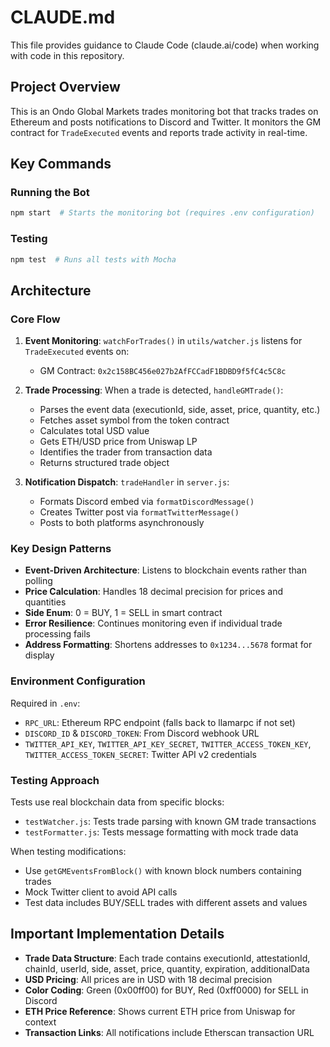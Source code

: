 # CLAUDE.md

This file provides guidance to Claude Code (claude.ai/code) when working with code in this repository.

## Project Overview

This is an Ondo Global Markets trades monitoring bot that tracks trades on Ethereum and posts notifications to Discord and Twitter. It monitors the GM contract for `TradeExecuted` events and reports trade activity in real-time.

## Key Commands

### Running the Bot
```bash
npm start  # Starts the monitoring bot (requires .env configuration)
```

### Testing
```bash
npm test  # Runs all tests with Mocha
```

## Architecture

### Core Flow
1. **Event Monitoring**: `watchForTrades()` in `utils/watcher.js` listens for `TradeExecuted` events on:
   - GM Contract: `0x2c158BC456e027b2AfFCCadF1BDBD9f5fC4c5C8c`

2. **Trade Processing**: When a trade is detected, `handleGMTrade()`:
   - Parses the event data (executionId, side, asset, price, quantity, etc.)
   - Fetches asset symbol from the token contract
   - Calculates total USD value
   - Gets ETH/USD price from Uniswap LP
   - Identifies the trader from transaction data
   - Returns structured trade object

3. **Notification Dispatch**: `tradeHandler` in `server.js`:
   - Formats Discord embed via `formatDiscordMessage()`
   - Creates Twitter post via `formatTwitterMessage()`
   - Posts to both platforms asynchronously

### Key Design Patterns

- **Event-Driven Architecture**: Listens to blockchain events rather than polling
- **Price Calculation**: Handles 18 decimal precision for prices and quantities
- **Side Enum**: 0 = BUY, 1 = SELL in smart contract
- **Error Resilience**: Continues monitoring even if individual trade processing fails
- **Address Formatting**: Shortens addresses to `0x1234...5678` format for display

### Environment Configuration

Required in `.env`:
- `RPC_URL`: Ethereum RPC endpoint (falls back to llamarpc if not set)
- `DISCORD_ID` & `DISCORD_TOKEN`: From Discord webhook URL
- `TWITTER_API_KEY`, `TWITTER_API_KEY_SECRET`, `TWITTER_ACCESS_TOKEN_KEY`, `TWITTER_ACCESS_TOKEN_SECRET`: Twitter API v2 credentials

### Testing Approach

Tests use real blockchain data from specific blocks:
- `testWatcher.js`: Tests trade parsing with known GM trade transactions
- `testFormatter.js`: Tests message formatting with mock trade data

When testing modifications:
- Use `getGMEventsFromBlock()` with known block numbers containing trades
- Mock Twitter client to avoid API calls
- Test data includes BUY/SELL trades with different assets and values

## Important Implementation Details

- **Trade Data Structure**: Each trade contains executionId, attestationId, chainId, userId, side, asset, price, quantity, expiration, additionalData
- **USD Pricing**: All prices are in USD with 18 decimal precision
- **Color Coding**: Green (0x00ff00) for BUY, Red (0xff0000) for SELL in Discord
- **ETH Price Reference**: Shows current ETH price from Uniswap for context
- **Transaction Links**: All notifications include Etherscan transaction URL